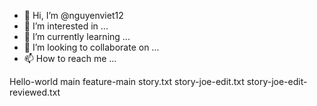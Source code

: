 - 👋 Hi, I’m @nguyenviet12
- 👀 I’m interested in ...
- 🌱 I’m currently learning ...
- 💞️ I’m looking to collaborate on ...
- 📫 How to reach me ...

<!---
nguyenviet12/nguyenviet12 is a ✨ special ✨ repository because its `README.md` (this file) appears on your GitHub profile.
You can click the Preview link to take a look at your changes.
--->
Hello-world
main
feature-main
story.txt
story-joe-edit.txt
story-joe-edit-reviewed.txt
